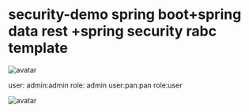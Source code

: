 # security-demo  spring boot+spring data rest +spring security rabc template


![avatar](https://panjingping.s3-ap-southeast-1.amazonaws.com/assets/images/spring-boot-security.png)

user: admin:admin  role: admin
user:pan:pan     role:user




![avatar](https://panjingping.s3-ap-southeast-1.amazonaws.com/assets/images/spring-boot-security2.png)
